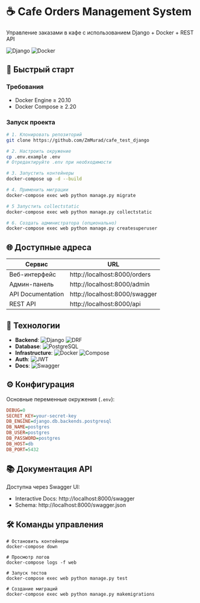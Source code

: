 # ☕ Cafe Orders Management System

Управление заказами в кафе с использованием Django + Docker + REST API

![Django](https://img.shields.io/badge/Django-4.2-green)
![Docker](https://img.shields.io/badge/Docker-Compose-blue)

## 🚀 Быстрый старт

### Требования
- Docker Engine ≥ 20.10
- Docker Compose ≥ 2.20

### Запуск проекта
```bash
# 1. Клонировать репозиторий
git clone https://github.com/ZmMurad/cafe_test_django

# 2. Настроить окружение
cp .env.example .env
# Отредактируйте .env при необходимости

# 3. Запустить контейнеры
docker-compose up -d --build

# 4. Применить миграции
docker-compose exec web python manage.py migrate

# 5 Запустить collectstatic
docker-compose exec web python manage.py collectstatic

# 6. Создать администратора (опционально)
docker-compose exec web python manage.py createsuperuser
```

## 🌐 Доступные адреса

| Сервис                | URL                          |
|-----------------------|------------------------------|
| Веб-интерфейс         | http://localhost:8000/orders |
| Админ-панель          | http://localhost:8000/admin  |
| API Documentation     | http://localhost:8000/swagger|
| REST API              | http://localhost:8000/api    |

## 🔧 Технологии

- **Backend**: 
  ![Django](https://img.shields.io/badge/Django-4.2-092E20?logo=django) 
  ![DRF](https://img.shields.io/badge/DRF-3.14-red?logo=django)
- **Database**: 
  ![PostgreSQL](https://img.shields.io/badge/PostgreSQL-15-blue?logo=postgresql)
- **Infrastructure**: 
  ![Docker](https://img.shields.io/badge/Docker-24.0-2496ED?logo=docker) 
  ![Compose](https://img.shields.io/badge/Compose-2.20-384D54?logo=docker)
- **Auth**: 
  ![JWT](https://img.shields.io/badge/JWT-Optional-yellow?logo=jsonwebtokens)
- **Docs**: 
  ![Swagger](https://img.shields.io/badge/Swagger-3.0-85EA2D?logo=swagger)

## ⚙️ Конфигурация

Основные переменные окружения (`.env`):
```ini
DEBUG=0
SECRET_KEY=your-secret-key
DB_ENGINE=django.db.backends.postgresql
DB_NAME=postgres
DB_USER=postgres
DB_PASSWORD=postgres
DB_HOST=db
DB_PORT=5432
```

##  📚 Документация API

Доступна через Swagger UI:

* Interactive Docs: http://localhost:8000/swagger
* Schema: http://localhost:8000/swagger.json

## 🛠 Команды управления

```
# Остановить контейнеры
docker-compose down

# Просмотр логов
docker-compose logs -f web

# Запуск тестов
docker-compose exec web python manage.py test

# Создание миграций
docker-compose exec web python manage.py makemigrations
```

